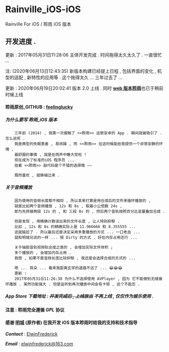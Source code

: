 # Rainville_iOS-iOS
Rainville For iOS /  聆雨 iOS 版本

## 开发进度 . 
更新 : 2017年05月31日11:28:06 主体开发完成 . 时间拖得太久太久了 . 一直很忙 ... 

注: (2020年06月13日12:43:35) 新版本构建已经提上日程 ,
包括界面的变化 , 机型的适配 , 新特性的应用等 .
这个拖得太久 ... 三年过去了 ... 

更新 : 2020年06月19日20:02:41 版本 2.0 上线 . 同时 [**web 版本聆雨**](https://varbiter.github.io/Rainville-web/dist/index.html#/)也已于稍前时候上线 

#### 聆雨原创_GITHUB : [feelinglucky](https://github.com/feelinglucky/Rainville/)

##### 为什么要写 聆雨_iOS 版本

		三年前 (2014) , 我第一次接触了 <<聆雨>> 这款安卓的 App . 瞬间就被吸引了 . 怎么说呢 .
		我是典型的失眠患者 , 易烦躁 , 而 <<聆雨>> 在这时候能给我提供一个非常安静的环境 ,
		最舒服的事情 , 就是在雨声中睡大觉啦 !
		现在成为了标准的iOS 程序员 ... 
		挂着 <<聆雨>> 敲代码是个不错的选择哦 ~~
		
		既然喜欢 , 就移植过来 .
		
##### 关于音频播放
	
		因为使用的音频长度都不相同 , 所以本来打算是用合成后的文件来循环播放的 , 
		就是比如两个音频播放 , 12s 和 8s , 取最小公倍数 24s , 
		即为先拼接两段 12s 的 , 和 三段 8s 的 , 然后两个音轨按照百分比音量叠加合成 . 
		 
		但是发现 , 用精确计数读出来的文件长度 , 让人特别抑郁 . 
		比如 , 12s 和 8s 的精确实际上是 11.966666 和 8.355555 ... 
		这就尴尬了 . 所以最后还是决定采用多重播放的方式 ... 一口老血 ... 
		就和明城兄说的一样 ... 很 Dirty 的方式 . 好在内存占用还行 ... 
		
		关于抽取音轨视频轨合成之类的 , 会增加实际文件体积 ;
		多个播放的 , 会增加内存占用 . 
		我想 , 如果不是音频长度比较抑郁 , 我还是会选择合成的方式的 ... 
		
		嗯 ... 耳朵 ... 看来我距离玄学的道路不远了 ... 😂😂😂
		更新 : 
		2017年05月31日11:26:38 为什么不选择使用 AVPlayer , 因为 它不能做到无缝循环播放 . 虽然功能强大 . 但是监听到再次播放中间会有卡顿 , 这个不能忍 . 

##### App Store 下载地址 : ~~开发完成后 , 上线放出~~ 不再上线 , 仅仅作为娱乐使用 . 

#### 注意 : 聆雨完全遵循 __*GPL*__ 协议

#### 感谢 [明城](http://www.gracecode.com) (原作者) 在我开发 iOS 版本**聆雨**时给我的支持和技术指导 

__*Contact*__ : [ElwinFrederick](elwinfrederick@163.com) 

__*Email*__ : <elwinfrederick@163.com>
